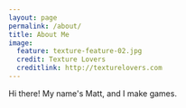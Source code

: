 ```yaml
---
layout: page
permalink: /about/
title: About Me
image:
  feature: texture-feature-02.jpg
  credit: Texture Lovers
  creditlink: http://texturelovers.com
---
```


Hi there! My name's Matt, and I make games.
